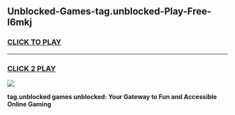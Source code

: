 
## Unblocked-Games-tag.unblocked-Play-Free-l6mkj
<h3>
<a href="https://premium76.site?title=tag.unblocked&ref=20M">CLICK TO PLAY</a></h3>
<hr>

<h3>
<a href="https://premium76.site?title=tag.unblocked&ref=20M">CLICK 2 PLAY</a>
  
</h3>

<a href="https://premium76.site?title=tag.unblocked&ref=19M"><img src="https://clearcache.store/games.png"></a>


**tag.unblocked games unblocked: Your Gateway to Fun and Accessible Online Gaming**
